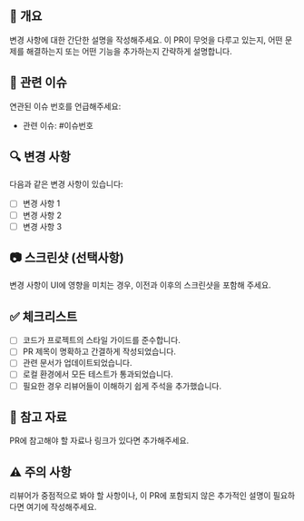 ## 📝 개요

변경 사항에 대한 간단한 설명을 작성해주세요.
이 PR이 무엇을 다루고 있는지, 어떤 문제를 해결하는지 또는 어떤 기능을 추가하는지 간략하게 설명합니다.

## 📌 관련 이슈

연관된 이슈 번호를 언급해주세요:
- 관련 이슈: #이슈번호

## 🔍 변경 사항

다음과 같은 변경 사항이 있습니다:
- [ ] 변경 사항 1
- [ ] 변경 사항 2
- [ ] 변경 사항 3

## 📷 스크린샷 (선택사항)

변경 사항이 UI에 영향을 미치는 경우, 이전과 이후의 스크린샷을 포함해 주세요.

## ✅ 체크리스트

- [ ] 코드가 프로젝트의 스타일 가이드를 준수합니다.
- [ ] PR 제목이 명확하고 간결하게 작성되었습니다.
- [ ] 관련 문서가 업데이트되었습니다.
- [ ] 로컬 환경에서 모든 테스트가 통과되었습니다.
- [ ] 필요한 경우 리뷰어들이 이해하기 쉽게 주석을 추가했습니다.

## 🔗 참고 자료

PR에 참고해야 할 자료나 링크가 있다면 추가해주세요.

## ⚠️ 주의 사항

리뷰어가 중점적으로 봐야 할 사항이나, 이 PR에 포함되지 않은 추가적인 설명이 필요하다면 여기에 작성해주세요.
